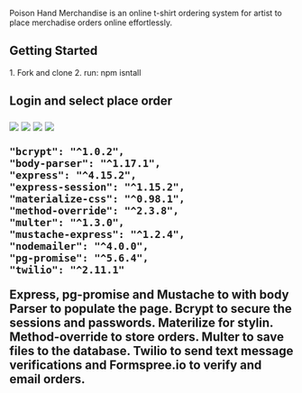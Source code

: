 Poison Hand Merchandise is an online t-shirt ordering system for artist to place merchadise orders online effortlessly.   

<h2> Getting Started </h2>
1. Fork and clone 
2. run: npm isntall

<h2 Using </h2>

Login and select place order 

<img src="http://i.imgur.com/h8Ys3ef.png">

<img src="http://i.imgur.com/JmYRFdo.png">

<img src="http://i.imgur.com/EkNDUmB.png">

<img src="http://i.imgur.com/UaoZDtJ.png">



    "bcrypt": "^1.0.2",
    "body-parser": "^1.17.1",
    "express": "^4.15.2",
    "express-session": "^1.15.2",
    "materialize-css": "^0.98.1",
    "method-override": "^2.3.8",
    "multer": "^1.3.0",
    "mustache-express": "^1.2.4",
    "nodemailer": "^4.0.0",
    "pg-promise": "^5.6.4",
    "twilio": "^2.11.1"

Express, pg-promise and Mustache to with body Parser to populate the page. Bcrypt to secure the sessions and passwords. Materilize for stylin. Method-override to store orders. Multer to save files to the database.  Twilio to send text message verifications and Formspree.io to verify and email orders. 
